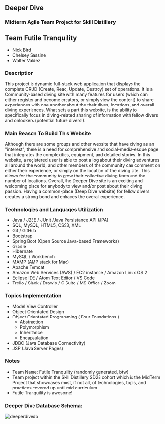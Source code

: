 ## Deeper Dive

### Midterm Agile Team Project for Skill Distillery

## Team Futile Tranquility
- Nick Bird
- Chelsey Sassine
- Walter Valdez

### Description
This project is dynamic full-stack web application that displays the complete CRUD (Create, Read, Update, Destroy) set of operations. It is a Community-based diving site with many features for users (which can either register and become creators, or simply view the content) to share experiences with one another about the their dives, locations, and overall diving experiences. What sets a part this website, is the ability to specifically focus in diving-related sharing of information with fellow divers and onlookers (potential future divers!).

### Main Reason To Build This Website
Although there are some groups and other website that have diving as an "interest", there is a need for comprehensive and social-media-esque page that integrates the complexities, equipment, and detailed stories. In this website, a registered user is able to post a log about their diving adventures all around the world, and other members of the community can comment on either their experience, or simply on the location of the diving site. This allows for the community to grow their collective diving feats and the number of locations. Overall, the Deeper Dive site is an exciting and welcoming place for anybody to view and/or post about their diving passion. Having a common-place (Deep Dive website) for fellow divers creates a strong bond and enhaces the overall experience.

### Technologies and Languages Utilization
- Java / J2EE / JUnit /Java Persistance API (JPA)
- SQL, MySQL, HTML5, CSS3, XML 
- Git / GitHub
- Bootstrap
- Spring Boot (Open Source Java-based Frameworks)
- Gradle
- Hibernate
- MySQL / Workbench
- MAMP (AMP stack for Mac)
- Apache Tomcat
- Amazon Web Services (AWS) / EC2 instance / Amazon Linux OS 2
- Eclipse IDE / Atom Text Editor / VS Code
- Trello / Slack / Drawio / G Suite / MS Office / Zoom   

### Topics Implementation
- Model View Controller
- Object Orientated Design   
- Object Orientated Programming ( Four Foundations )
  - Abstraction
  - Polymorphism
  - Inheritance
  - Encapsulation
- JDBC (Java Database Connectivity)
- JSP (Java Server Pages)

### Notes
- Team Name: Futile Tranquility (randomly generated, btw)  
- Team project within the Skill Distillery SD28 cohort which is the MidTerm Project that showcases most, if not all, of technologies, topis, and practices covered up until mid curriculum. 
- Futile Tranquility is awesome!

### Deeper Dive Database Schema:
![deeperdivedb](https://user-images.githubusercontent.com/23218378/112658244-3a69a880-8e21-11eb-843d-fcf9c6fafb3c.png)
